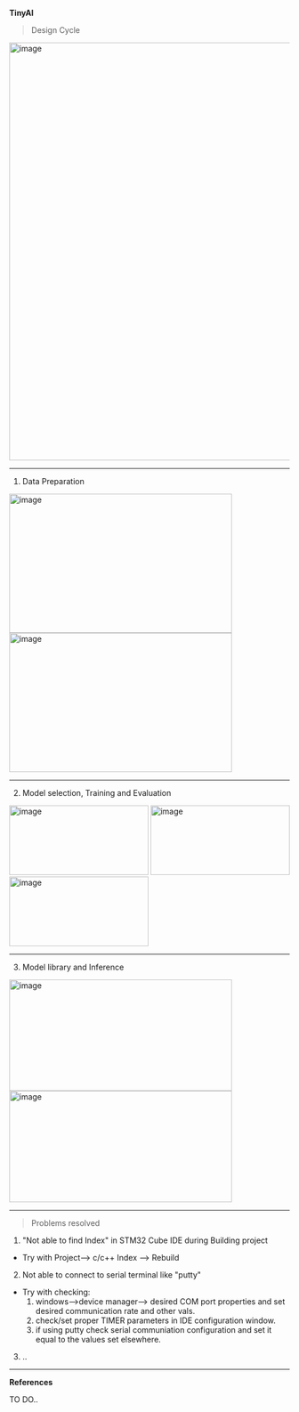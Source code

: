 __TinyAI__

> Design Cycle
<img width="751" alt="image" src="https://github.com/WiresharkIO/TinyAI/assets/14985440/00f48379-0e04-46ff-81f6-7a7e78262eeb">

----------------------
1. Data Preparation

<img height="250" width="400" alt="image" src="https://github.com/WiresharkIO/IES_SEG-EAI/assets/14985440/8caade83-e284-442f-9603-ee0d996ac793"> <img height="250" width="400" alt="image" src="https://github.com/WiresharkIO/TinyAI/assets/14985440/5e47f061-9c83-46e1-bf42-746221184c9f">
 
----------------------
2. Model selection, Training and Evaluation

<img height="125" width="250" alt="image" src="https://github.com/WiresharkIO/IES_SEG-EAI/assets/14985440/aa8a3c90-ce76-44ce-bed1-6de835890aa5"> <img height="125" width="250" alt="image" src="https://github.com/WiresharkIO/IES_SEG-EAI/assets/14985440/afe591eb-885c-42a5-92e0-440782d13821"> <img height="125" width="250" alt="image" src="https://github.com/WiresharkIO/IES_SEG-EAI/assets/14985440/f9b49c1c-710b-43bc-adc7-7a52c4419f3f">

----------------------
3. Model library and Inference

<img height="200" width="400" alt="image" src="https://github.com/WiresharkIO/TinyAI/assets/14985440/f7998a3f-d68f-4b0e-be55-a071c064bb36">

<img height="200" width="400" alt="image" src="https://github.com/WiresharkIO/IES_SEG-EAI/assets/14985440/8d966ebc-37f7-44e0-8c19-b129be2b41fe">


---------------------

> Problems resolved

1. "Not able to find Index" in STM32 Cube IDE during Building project
- Try with Project--> c/c++ Index --> Rebuild

2. Not able to connect to serial terminal like "putty"
- Try with checking:
  1. windows-->device manager--> desired COM port properties and set desired communication rate and other vals.
  2. check/set proper TIMER parameters in IDE configuration window.
  3. if using putty check serial communiation configuration and set it equal to the values set elsewhere.

3. ..

---------------------
__References__

TO DO..
